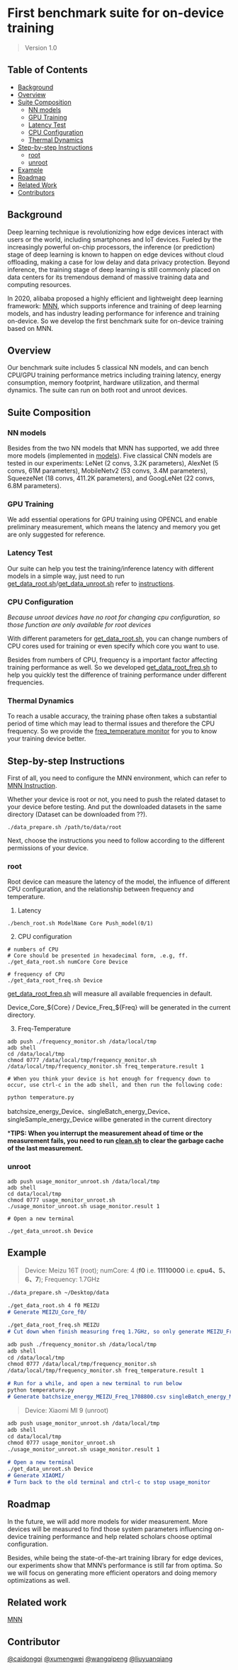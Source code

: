 # First benchmark suite for on-device training

> Version 1.0
## Table of Contents

- [Background](#background)
- [Overview](#overview)
- [Suite Composition](#suite-composition)
  - [NN models](#nn-models)
  - [GPU Training](#gpu-training)
  - [Latency Test](#latency-test)
  - [CPU Configuration](#cpu-configuration)
  - [Thermal Dynamics](#thermal-dynamics)
- [Step-by-step Instructions](#step-by-step-instructions)
  - [root](#root-instruction)
  - [unroot](#unroot-instruction)
- [Example](#example)
- [Roadmap](#roadmap)
- [Related Work](#related-work)
- [Contributors](#contributors)


## Background
Deep learning technique is revolutionizing how edge
devices interact with users or the world, including smartphones and IoT devices. Fueled by the increasingly
powerful on-chip processors, the inference (or prediction) stage of deep learning is known to happen on edge devices without cloud offloading, making a case for low delay and data privacy protection. Beyond inference, the training stage of deep learning is still commonly placed on data centers for its tremendous demand of massive training data and computing resources.

In 2020, alibaba proposed a highly efficient and lightweight deep learning framework: [MNN](https://github.com/alibaba/MNN), which supports inference and training of deep learning models, and has industry leading performance for inference and training on-device. So we develop the first benchmark suite for on-device training based on MNN.

## Overview
Our benchmark suite includes 5 classical NN models, and
can bench CPU/GPU training performance metrics including training latency, energy consumption, memory footprint, hardware utilization, and thermal dynamics. The suite can run on both root and unroot devices.

## Suite Composition

### NN models
Besides from the two NN models that MNN has supported, we add three more models (implemented in [models](../source/models)). Five classical CNN models are tested in our experiments:  LeNet (2 convs, 3.2K parameters), AlexNet (5
convs, 61M parameters), MobileNetv2 (53 convs, 3.4M
parameters), SqueezeNet (18 convs, 411.2K parameters),
and GoogLeNet (22 convs, 6.8M parameters).

### GPU Training
We add essential operations for GPU training using OPENCL and enable preliminary measurement, which means the latency and memory you get are only suggested for reference.

### Latency Test
Our suite can help you test the training/inference latency with different models in a simple way, just need to run [get_data_root.sh](./get_data_root.sh)/[get_data_unroot.sh](./get_data_unroot.sh) refer to [instructions](#step-by-step-instructions).

### CPU Configuration
_Because unroot devices have no root for changing cpu configuration, so those function are only available for root devices_

With different parameters for [get_data_root.sh](./get_data_root.sh), you can change numbers of CPU cores used for training or even specify which core you want to use.

Besides from numbers of CPU, frequency is a important factor affecting training performance as well. So we developed [get_data_root_freq.sh](./get_data_root_freq.sh) to help you quickly test the difference of training performance under different frequencies.
### Thermal Dynamics
To reach a usable accuracy, the training phase often takes a substantial period of time which may lead to thermal issues and therefore the CPU frequency. So we provide the [freq_temperature monitor](./freq_temperature.sh) for you to know your training device better.

## Step-by-step Instructions

First of all, you need to configure the MNN environment, which can refer to [MNN Instruction](https://www.yuque.com/mnn/cn/build_android).

Whether your device is root or not, you need to push the related dataset to your device before testing. And put the downloaded datasets in the same directory (Dataset can be downloaded from ??).

```
./data_prepare.sh /path/to/data/root
```

Next, choose the instructions you need to follow according to the different permissions of your device.
### root
Root device can measure the latency of the model, the influence of different CPU configuration, and the relationship between frequency and temperature.

1. Latency
```
./bench_root.sh ModelName Core Push_model(0/1)
```
2. CPU configuration
```
# numbers of CPU
# Core should be presented in hexadecimal form, .e.g, ff.
./get_data_root.sh numCore Core Device 

# frequency of CPU
./get_data_root_freq.sh Device
```
[get_data_root_freq.sh](./get_data_root_freq.sh) will measure all available frequencies in default. 

Device_Core_${Core} / Device_Freq_${Freq} will be generated in the current directory.


3. Freq-Temperature
```
adb push ./frequency_monitor.sh /data/local/tmp
adb shell
cd /data/local/tmp
chmod 0777 /data/local/tmp/frequency_monitor.sh
/data/local/tmp/frequency_monitor.sh freq_temperature.result 1

# When you think your device is hot enough for frequency down to occur, use ctrl-c in the adb shell, and then run the following code:

python temperature.py
```
batchsize_energy_Device、singleBatch_energy_Device、singleSample_energy_Device willbe generated in the current directory

***TIPS: When you interrupt the measurement ahead of time or the measurement fails, you need to run [clean.sh](./clean.sh) to clear the garbage cache of the last measurement.**

### unroot
```
adb push usage_monitor_unroot.sh /data/local/tmp
adb shell 
cd data/local/tmp
chmod 0777 usage_monitor_unroot.sh
./usage_monitor_unroot.sh usage_monitor.result 1

# Open a new terminal

./get_data_unroot.sh Device
```

## Example
> Device: Meizu 16T (root); numCore: 4 (**f0** i.e. **11110000** i.e. **cpu4、5、6、7**); Frequency: 1.7GHz
```markdown
./data_prepare.sh ~/Desktop/data

./get_data_root.sh 4 f0 MEIZU
# Generate MEIZU_Core_f0/

./get_data_root_freq.sh MEIZU
# Cut down when finish measuring freq 1.7GHz, so only generate MEIZU_Freq_1708800/

adb push ./frequency_monitor.sh /data/local/tmp
adb shell
cd /data/local/tmp
chmod 0777 /data/local/tmp/frequency_monitor.sh
/data/local/tmp/frequency_monitor.sh freq_temperature.result 1

# Run for a while, and open a new terminal to run below
python temperature.py
# Generate batchsize_energy_MEIZU_Freq_1708800.csv singleBatch_energy_MEIZU_Freq_1708800.csv singleSample_energy_MEIZU_Freq_1708800.csv
```

>Device: Xiaomi MI 9 (unroot)

```markdown
adb push usage_monitor_unroot.sh /data/local/tmp
adb shell 
cd data/local/tmp
chmod 0777 usage_monitor_unroot.sh
./usage_monitor_unroot.sh usage_monitor.result 1

# Open a new terminal
./get_data_unroot.sh Device
# Generate XIAOMI/
# Turn back to the old terminal and ctrl-c to stop usage_monitor
```
## Roadmap
In the future, we will add more models for wider measurement. More devices will be measured to find those system parameters influencing on-device training performance and help related scholars choose optimal configuration.

Besides, while being the state-of-the-art training library for edge devices, our experiments show that MNN’s performance is still far from
optima. So we will focus on generating more efficient operators and doing memory optimizations as well.

## Related work
[MNN](https://github.com/alibaba/MNN)

## Contributor
[@caidongqi](https://github.com/caidongqi)
[@xumengwei](https://github.com/xumengwei)
[@wangqipeng](https://github.com/qipengwang)
[@liuyuanqiang](https://github.com/qingyunqu)
